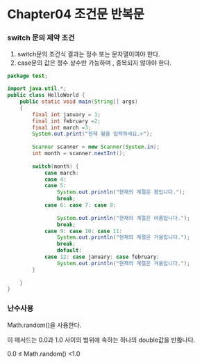 # Chapter04 조건문 반복문

### switch 문의 제약 조건

1. switch문의 조건식 결과는 정수 또는 문자열이여야 한다.
2. case문의 값은 정수 상수만 가능하며 , 중복되지 않아야 한다.

```java
package test;

import java.util.*;
public class HelloWorld {
    public static void main(String[] args) 
    {
    	final int january = 1;
    	final int february =2;
    	final int march =3;
    	System.out.print("현재 월을 입력하세요.>");
    	
    	Scanner scanner = new Scanner(System.in);
    	int month = scanner.nextInt();
    	
    	switch(month) {
    		case march: 
    		case 4:
    		case 5: 
    			System.out.println("현재의 계절은 봄입니다.");
    			break;
    		case 6: case 7: case 8: 
    			
    			System.out.println("현재의 계절은 여름입니다.");
    			break;
    		case 9: case 10: case 11:
    			System.out.println("현재의 계절은 가을입니다.");
    			break;
    			default:
    		case 12: case january: case february:
    			System.out.println("현재의 계절은 겨울입니다.");
    	}
    	
    }
}
```

### 난수사용

Math.random()을 사용한다.

이 메서드는 0.0과 1.0 사이의 범위에 속하는 하나의 double값을 반홚나다.

0.0 ≤ Math.random() <1.0
